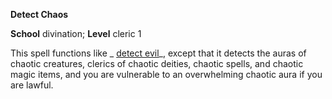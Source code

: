  **Detect Chaos**

**School** divination; **Level** cleric 1

This spell functions like _ [detect evil](detectEvil.html#_detect-evil)_, except that it detects the auras of chaotic creatures, clerics of chaotic deities, chaotic spells, and chaotic magic items, and you are vulnerable to an overwhelming chaotic aura if you are lawful.

